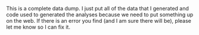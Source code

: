 This is a complete data dump. I just put all of the data that I generated and code used to generated the analyses because we need to put something up on the web. If there is an error you find (and I am sure there will be), please let me know so I can fix it. 
